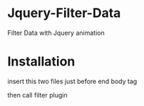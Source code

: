 # Jquery-Filter-Data
Filter Data with Jquery animation

# Installation
insert this two files just before end body tag

<script src="js/jquery.min.js"></script>
<script src="js/filter.min.js"></script>

then call filter plugin

<script type="text/javascript">
	$(document).ready(function(){
		$('.portfolios').filterData({
			aspectRatio: '8:5', // how many height for single item
		});
	});
</script>

